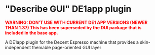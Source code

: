 # "Describe GUI" DE1app plugin

<span style="color:red">**WARNING: DON'T USE WITH CURRENT DE1 APP VERSIONS (NEWER THAN 1.37) This has been superseded by the DUI package that is included in the base app.**</span>

A DE1app plugin for the Decent Espresso machine that provides a skin-independent themable page-oriented GUI layer
